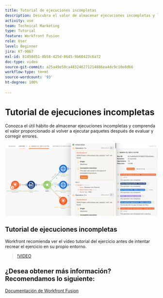 ```yaml
---
title: Tutorial de ejecuciones incompletas
description: Descubra el valor de almacenar ejecuciones incompletas y luego volver a ejecutar paquetes después de evaluar y corregir errores en  [!DNL Adobe Workfront Fusion].
activity: use
team: Technical Marketing
type: Tutorial
feature: Workfront Fusion
role: User
level: Beginner
jira: KT-9067
exl-id: 81458d51-8b58-425d-8645-9b60423c6a72
doc-type: video
source-git-commit: a25a49e59ca483246271214886ea4dc9c10e8d66
workflow-type: tm+mt
source-wordcount: '93'
ht-degree: 100%

---
```


# Tutorial de ejecuciones incompletas

Conozca el útil hábito de almacenar ejecuciones incompletas y comprenda el valor proporcionado al volver a ejecutar paquetes después de evaluar y corregir errores.

![Una imagen de un escenario con gestión de errores](assets/troubleshooting-and-error-handling-8.png)

## Tutorial de ejecuciones incompletas

Workfront recomienda ver el vídeo tutorial del ejercicio antes de intentar recrear el ejercicio en su propio entorno.

>[!VIDEO](https://video.tv.adobe.com/v/335308/?quality=12&learn=on)

## ¿Desea obtener más información? Recomendamos lo siguiente:

[Documentación de Workfront Fusion](https://experienceleague.adobe.com/docs/workfront/using/adobe-workfront-fusion/workfront-fusion-2.html?lang=es)
